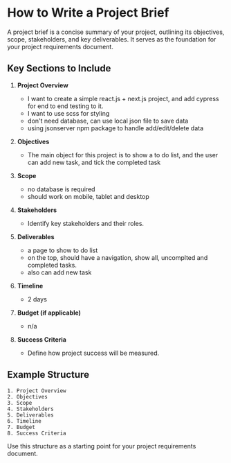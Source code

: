 # How to Write a Project Brief

A project brief is a concise summary of your project, outlining its objectives, scope, stakeholders, and key deliverables. It serves as the foundation for your project requirements document.

## Key Sections to Include

1. **Project Overview**

   - I want to create a simple react.js + next.js project, and add cypress for end to end testing to it.
   - I want to use scss for styling
   - don't need database, can use local json file to save data
   - using jsonserver npm package to handle add/edit/delete data

2. **Objectives**

   - The main object for this project is to show a to do list, and the user can add new task, and tick the completed task

3. **Scope**

   - no database is required
   - should work on mobile, tablet and desktop

4. **Stakeholders**

   - Identify key stakeholders and their roles.

5. **Deliverables**

   - a page to show to do list
   - on the top, should have a navigation, show all, uncomplted and completed tasks.
   - also can add new task

6. **Timeline**

   - 2 days

7. **Budget (if applicable)**

   - n/a

8. **Success Criteria**
   - Define how project success will be measured.

## Example Structure

```
1. Project Overview
2. Objectives
3. Scope
4. Stakeholders
5. Deliverables
6. Timeline
7. Budget
8. Success Criteria
```

Use this structure as a starting point for your project requirements document.
